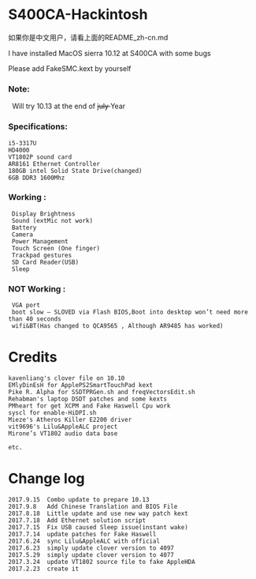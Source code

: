 # S400CA-Hackintosh

如果你是中文用户，请看上面的README_zh-cn.md

I have installed MacOS sierra 10.12 at S400CA with some bugs

Please add FakeSMC.kext by yourself

### Note: 
   Will try 10.13 at the end of <del> july </del> Year

### Specifications:

    i5-3317U
    HD4000 
    VT1802P sound card
    AR8161 Ethernet Controller
    180GB intel Solid State Drive(changed)
    6GB DDR3 1600Mhz
### Working :

     Display Brightness
     Sound (extMic not work)
     Battery
     Camera
     Power Management
     Touch Screen (One finger)
     Trackpad gestures
     SD Card Reader(USB)
     Sleep
### NOT Working :
     VGA port
     boot slow — SLOVED via Flash BIOS,Boot into desktop won’t need more than 40 seconds
     wifi&BT(Has changed to QCA9565 , Although AR9485 has worked)
# Credits
    kavenliang's clover file on 10.10
    EMlyDinEsH for ApplePS2SmartTouchPad kext
    Pike R. Alpha for SSDTPRGen.sh and freqVectorsEdit.sh
    Rehabman's laptop DSDT patches and some kexts
    PMheart for get XCPM and Fake Haswell Cpu work
    syscl for enable-HiDPI.sh
    Mieze's Atheros Killer E2200 driver
    vit9696's Lilu&AppleALC project
    Mirone’s VT1802 audio data base

    etc.

# Change log

    2017.9.15  Combo update to prepare 10.13
    2017.9.8   Add Chinese Translation and BIOS File
    2017.8.18  Little update and use new way patch kext
    2017.7.18  Add Ethernet solution script
    2017.7.15  Fix USB caused Sleep issue(instant wake)
    2017.7.14  update patches for Fake Haswell
    2017.6.24  sync Lilu&AppleALC with official
    2017.6.23  simply update clover version to 4097
    2017.5.29  simply update clover version to 4077
    2017.3.24  update VT1802 source file to fake AppleHDA
    2017.2.23  create it
